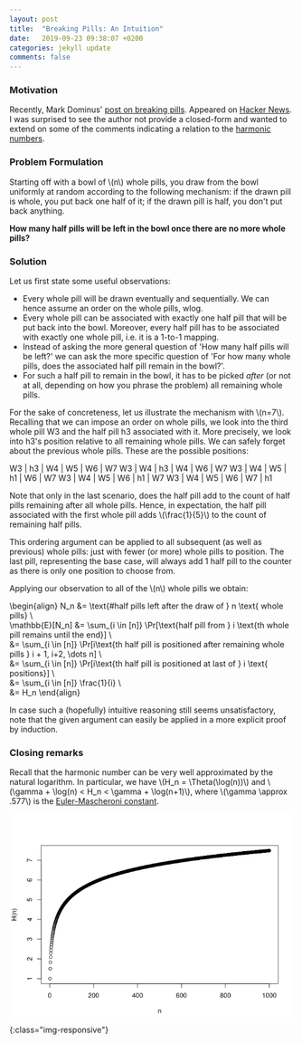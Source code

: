 ```yaml
---
layout: post
title:  "Breaking Pills: An Intuition"
date:   2019-09-23 09:38:07 +0200
categories: jekyll update
comments: false
---
```

<script type="text/javascript" async
src="https://cdnjs.cloudflare.com/ajax/libs/mathjax/2.7.1/MathJax.js?
config=TeX-AMS-MML_HTMLorMML"></script>

### Motivation
Recently, Mark Dominus' [post on breaking pills](https://blog.plover.com/math/breaking-pills.html). Appeared on [Hacker News](https://news.ycombinator.com/item?id=21024224). I was surprised to see the author not provide a closed-form and wanted to extend on some of the comments indicating a relation to the [harmonic numbers](https://en.wikipedia.org/wiki/Harmonic_number).

### Problem Formulation
Starting off with a bowl of \\(n\\) whole pills, you draw from the bowl uniformly at random according to the following mechanism: if the drawn pill is whole, you put back one half of it; if the drawn pill is half, you don't put back anything.

**How many half pills will be left in the bowl once there are no more whole pills?**

### Solution

Let us first state some useful observations:
- Every whole pill will be drawn eventually and sequentially. We can hence assume an order on the whole pills, wlog.
- Every whole pill can be associated with exactly one half pill that will be put back into the bowl. Moreover, every half pill has to be associated with exactly one whole pill, i.e. it is a 1-to-1 mapping.
- Instead of asking the more general question of 'How many half pills will be left?' we can ask the more specific question of 'For how many whole pills, does the associated half pill remain in the bowl?'.
- For such a half pill to remain in the bowl, it has to be picked _after_ (or not at all, depending on how you phrase the problem) all remaining whole pills.

For the sake of concreteness, let us illustrate the mechanism with \\(n=7\\). Recalling that we can impose an order on whole pills, we look into the third whole pill W3 and the half pill h3 associated with it. More precisely, we look into h3's position relative to all remaining whole pills. We can safely forget about the previous whole pills. These are the possible positions:

W3 | h3 | W4 | W5 | W6 | W7
W3 | W4 | h3 | W4 | W6 | W7
W3 | W4 | W5 | h1 | W6 | W7
W3 | W4 | W5 | W6 | h1 | W7
W3 | W4 | W5 | W6 | W7 | h1

Note that only in the last scenario, does the half pill add to the count of half pills remaining after all whole pills. Hence, in expectation, the half pill associated with the first whole pill adds \\(\frac{1}{5}\\) to the count of remaining half pills.

This ordering argument can be applied to all subsequent (as well as previous) whole pills: just with fewer (or more) whole pills to position. The last pill, representing the base case, will always add 1 half pill to the counter as there is only one position to choose from.

Applying our observation to all of the \\(n\\) whole pills we obtain:

\\begin{align}
  N_n &= \text{#half pills left after the draw of } n \text{ whole pills} \\\
  \mathbb{E}[N_n] &= \sum_{i \in [n]} \Pr[\text{half pill from } i \text{th whole pill remains until the end}] \\\
  &= \sum_{i \in [n]} \Pr[i\text{th half pill is positioned after remaining whole pills } i + 1, i+2, \dots n] \\\
  &= \sum_{i \in [n]} \Pr[i\text{th half pill is positioned at last of } i \text{ positions}] \\\
  &= \sum_{i \in [n]} \frac{1}{i} \\\
  &= H_n
\\end{align}

In case such a (hopefully) intuitive reasoning still seems unsatisfactory, note that the given argument can easily be applied in a more explicit proof by induction.

### Closing remarks

Recall that the harmonic number can be very well approximated by the natural logarithm. In particular, we have \\(H_n = \Theta(\log(n))\\) and \\(\gamma + \log(n) < H_n < \gamma + \log(n+1)\\), where \\(\gamma \approx .577\\) is the [Euler-Mascheroni constant](https://en.wikipedia.org/wiki/Euler–Mascheroni_constant).

![hn](/Hn.png){:class="img-responsive"}
